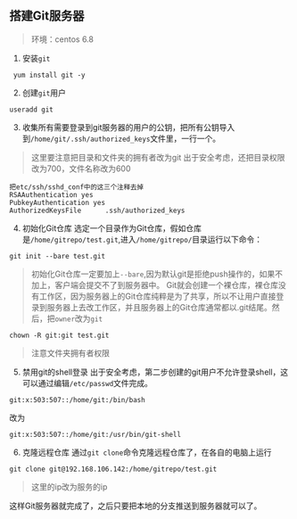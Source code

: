 ## 搭建Git服务器
>环境：centos 6.8


1. 安装`git`
```
 yum install git -y
```
2. 创建`git`用户
```
useradd git
```
3. 收集所有需要登录到git服务器的用户的公钥，把所有公钥导入到`/home/git/.ssh/authorized_keys`文件里，一行一个。
>这里要注意把目录和文件夹的拥有者改为git
>出于安全考虑，还把目录权限改为700，文件名称改为600
	
	
	把etc/ssh/sshd_conf中的这三个注释去掉
	RSAAuthentication yes
	PubkeyAuthentication yes
	AuthorizedKeysFile      .ssh/authorized_keys
	

4. 初始化Git仓库
选定一个目录作为Git仓库，假如仓库是`/home/gitrepo/test.git`,进入`/home/gitrepo/`目录运行以下命令：
```
git init --bare test.git 
```
>初始化Git仓库一定要加上`--bare`,因为默认git是拒绝push操作的，如果不加上，客户端会提交不了到服务器中。
Git就会创建一个裸仓库，裸仓库没有工作区，因为服务器上的Git仓库纯粹是为了共享，所以不让用户直接登录到服务器上去改工作区，并且服务器上的Git仓库通常都以.git结尾。然后，把`owner`改为`git`
```
chown -R git:git test.git
```
>注意文件夹拥有者权限

5. 禁用git的shell登录
出于安全考虑，第二步创建的git用户不允许登录shell，这可以通过编辑`/etc/passwd`文件完成。
```
git:x:503:507::/home/git:/bin/bash
```
改为
```
git:x:503:507::/home/git:/usr/bin/git-shell
```

6. 克隆远程仓库
 通过`git clone`命令克隆远程仓库了，在各自的电脑上运行
```
git clone git@192.168.106.142:/home/gitrepo/test.git
```
>这里的ip改为服务的ip

这样Git服务器就完成了，之后只要把本地的分支推送到服务器就可以了。